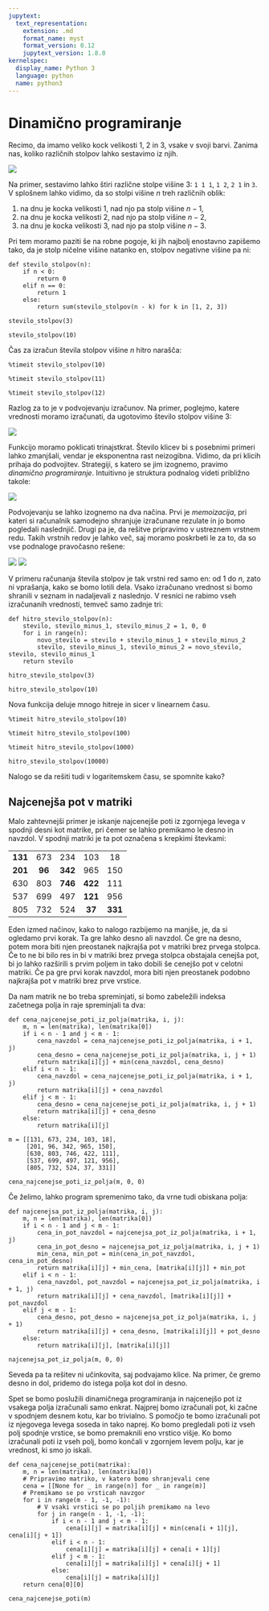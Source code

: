 ```yaml
---
jupytext:
  text_representation:
    extension: .md
    format_name: myst
    format_version: 0.12
    jupytext_version: 1.8.0
kernelspec:
  display_name: Python 3
  language: python
  name: python3
---
```


# Dinamično programiranje

Recimo, da imamo veliko kock velikosti 1, 2 in 3, vsake v svoji barvi. Zanima nas, koliko različnih stolpov lahko sestavimo iz njih.

![](slike/stolpi.png)

Na primer, sestavimo lahko štiri različne stolpe višine 3: `1 1 1`, `1 2`, `2 1` in `3`. V splošnem lahko vidimo, da so stolpi višine $n$ treh različnih oblik:

1. na dnu je kocka velikosti 1, nad njo pa stolp višine $n - 1$,
2. na dnu je kocka velikosti 2, nad njo pa stolp višine $n - 2$,
3. na dnu je kocka velikosti 3, nad njo pa stolp višine $n - 3$.

Pri tem moramo paziti še na robne pogoje, ki jih najbolj enostavno zapišemo tako, da je stolp ničelne višine natanko en, stolpov negativne višine pa ni:

```{code-cell} ipython3
def stevilo_stolpov(n):
    if n < 0:
        return 0
    elif n == 0:
        return 1
    else:
        return sum(stevilo_stolpov(n - k) for k in [1, 2, 3])
```

```{code-cell} ipython3
stevilo_stolpov(3)
```

```{code-cell} ipython3
stevilo_stolpov(10)
```

Čas za izračun števila stolpov višine $n$ hitro narašča:

```{code-cell} ipython3
%timeit stevilo_stolpov(10)
```

```{code-cell} ipython3
%timeit stevilo_stolpov(11)
```

```{code-cell} ipython3
%timeit stevilo_stolpov(12)
```

Razlog za to je v podvojevanju izračunov. Na primer, poglejmo, katere vrednosti moramo izračunati, da ugotovimo število stolpov višine 3:

![](slike/stolpi-klici.png)

Funkcijo moramo poklicati trinajstkrat. Število klicev bi s posebnimi primeri lahko zmanjšali, vendar je eksponentna rast neizogibna. Vidimo, da pri klicih prihaja do podvojitev. Strategiji, s katero se jim izognemo, pravimo _dinamično programiranje_. Intuitivno je struktura podnalog videti približno takole:

![](slike/dinamicno-programiranje.png)

Podvojevanju se lahko izognemo na dva načina. Prvi je _memoizacija_, pri kateri si računalnik samodejno shranjuje izračunane rezulate in jo bomo pogledali naslednjič. Drugi pa je, da rešitve pripravimo v ustreznem vrstnem redu. Takih vrstnih redov je lahko več, saj moramo poskrbeti le za to, da so vse podnaloge pravočasno rešene:

![](slike/izracun-vnaprej1.png)
![](slike/izracun-vnaprej2.png)

V primeru računanja števila stolpov je tak vrstni red samo en: od $1$ do $n$, zato ni vprašanja, kako se bomo lotili dela. Vsako izračunano vrednost si bomo shranili v seznam in nadaljevali z naslednjo. V resnici ne rabimo vseh izračunanih vrednosti, temveč samo zadnje tri:

```{code-cell} ipython3
def hitro_stevilo_stolpov(n):
    stevilo, stevilo_minus_1, stevilo_minus_2 = 1, 0, 0
    for i in range(n):
        novo_stevilo = stevilo + stevilo_minus_1 + stevilo_minus_2
        stevilo, stevilo_minus_1, stevilo_minus_2 = novo_stevilo, stevilo, stevilo_minus_1
    return stevilo
```

```{code-cell} ipython3
hitro_stevilo_stolpov(3)
```

```{code-cell} ipython3
hitro_stevilo_stolpov(10)
```

Nova funkcija deluje mnogo hitreje in sicer v linearnem času.

```{code-cell} ipython3
%timeit hitro_stevilo_stolpov(10)
```

```{code-cell} ipython3
%timeit hitro_stevilo_stolpov(100)
```

```{code-cell} ipython3
%timeit hitro_stevilo_stolpov(1000)
```

```{code-cell} ipython3
hitro_stevilo_stolpov(10000)
```

Nalogo se da rešiti tudi v logaritemskem času, se spomnite kako?

## Najcenejša pot v matriki

Malo zahtevnejši primer je iskanje najcenejše poti iz zgornjega levega v spodnji desni kot matrike, pri čemer se lahko premikamo le desno in navzdol. V spodnji matriki je ta pot označena s krepkimi števkami:

| | | | | |
|:-----: | :----: | :-----: | :-----: | :-----:
|**131** | 673 | 234 | 103 | 18
|**201** | **96** | **342** | 965 | 150
|630 | 803 | **746** | **422** | 111
|537 | 699 | 497 | **121** | 956
|805 | 732 | 524 | **37** | **331**

Eden izmed načinov, kako to nalogo razbijemo na manjše, je, da si ogledamo prvi korak. Ta gre lahko desno ali navzdol. Če gre na desno, potem mora biti njen preostanek najkrajša pot v matriki brez prvega stolpca. Če to ne bi bilo res in bi v matriki brez prvega stolpca obstajala cenejša pot, bi jo lahko razširili s prvim poljem in tako dobili še cenejšo pot v celotni matriki. Če pa gre prvi korak navzdol, mora biti njen preostanek podobno najkrajša pot v matriki brez prve vrstice.

Da nam matrik ne bo treba spreminjati, si bomo zabeležili indeksa začetnega polja in raje spreminjali ta dva:

```{code-cell} ipython3
def cena_najcenejse_poti_iz_polja(matrika, i, j):
    m, n = len(matrika), len(matrika[0])
    if i < n - 1 and j < m - 1:
        cena_navzdol = cena_najcenejse_poti_iz_polja(matrika, i + 1, j)
        cena_desno = cena_najcenejse_poti_iz_polja(matrika, i, j + 1)
        return matrika[i][j] + min(cena_navzdol, cena_desno)
    elif i < n - 1:
        cena_navzdol = cena_najcenejse_poti_iz_polja(matrika, i + 1, j)
        return matrika[i][j] + cena_navzdol
    elif j < m - 1:
        cena_desno = cena_najcenejse_poti_iz_polja(matrika, i, j + 1)
        return matrika[i][j] + cena_desno
    else:
        return matrika[i][j]
```

```{code-cell} ipython3
m = [[131, 673, 234, 103, 18],
     [201, 96, 342, 965, 150],
     [630, 803, 746, 422, 111],
     [537, 699, 497, 121, 956],
     [805, 732, 524, 37, 331]]
```

```{code-cell} ipython3
cena_najcenejse_poti_iz_polja(m, 0, 0)
```

Če želimo, lahko program spremenimo tako, da vrne tudi obiskana polja:

```{code-cell} ipython3
def najcenejsa_pot_iz_polja(matrika, i, j):
    m, n = len(matrika), len(matrika[0])
    if i < n - 1 and j < m - 1:
        cena_in_pot_navzdol = najcenejsa_pot_iz_polja(matrika, i + 1, j)
        cena_in_pot_desno = najcenejsa_pot_iz_polja(matrika, i, j + 1)
        min_cena, min_pot = min(cena_in_pot_navzdol, cena_in_pot_desno)
        return matrika[i][j] + min_cena, [matrika[i][j]] + min_pot
    elif i < n - 1:
        cena_navzdol, pot_navzdol = najcenejsa_pot_iz_polja(matrika, i + 1, j)
        return matrika[i][j] + cena_navzdol, [matrika[i][j]] + pot_navzdol
    elif j < m - 1:
        cena_desno, pot_desno = najcenejsa_pot_iz_polja(matrika, i, j + 1)
        return matrika[i][j] + cena_desno, [matrika[i][j]] + pot_desno
    else:
        return matrika[i][j], [matrika[i][j]]
```

```{code-cell} ipython3
najcenejsa_pot_iz_polja(m, 0, 0)
```

Seveda pa ta rešitev ni učinkovita, saj podvajamo klice. Na primer, če gremo desno in dol, pridemo do istega polja kot dol in desno.

Spet se bomo poslužili dinamičnega programiranja in najcenejšo pot iz vsakega polja izračunali samo enkrat. Najprej bomo izračunali pot, ki začne v spodnjem desnem kotu, kar bo trivialno. S pomočjo te bomo izračunali pot iz njegovega levega soseda in tako naprej. Ko bomo pregledali poti iz vseh polj spodnje vrstice, se bomo premaknili eno vrstico višje. Ko bomo izračunali poti iz vseh polj, bomo končali v zgornjem levem polju, kar je vrednost, ki smo jo iskali.

```{code-cell} ipython3
def cena_najcenejse_poti(matrika):
    m, n = len(matrika), len(matrika[0])
    # Pripravimo matriko, v katero bomo shranjevali cene
    cena = [[None for _ in range(n)] for _ in range(m)]
    # Premikamo se po vrsticah navzgor
    for i in range(m - 1, -1, -1):
        # V vsaki vrstici se po poljih premikamo na levo
        for j in range(n - 1, -1, -1):
            if i < n - 1 and j < m - 1:
                cena[i][j] = matrika[i][j] + min(cena[i + 1][j], cena[i][j + 1])
            elif i < n - 1:
                cena[i][j] = matrika[i][j] + cena[i + 1][j]
            elif j < m - 1:
                cena[i][j] = matrika[i][j] + cena[i][j + 1]
            else:
                cena[i][j] = matrika[i][j]
    return cena[0][0]
```

```{code-cell} ipython3
cena_najcenejse_poti(m)
```
